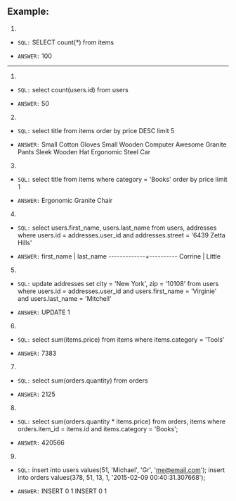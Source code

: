 ## Example:
1.
 - `SQL:`
    SELECT count(\*) from items

 - `ANSWER:`
   100

---

1.
 - `SQL:` select count(users.id) from users

 - `ANSWER:` 50


2.
 - `SQL:` select title from items order by price DESC limit 5

 - `ANSWER:` Small Cotton Gloves
             Small Wooden Computer
             Awesome Granite Pants
             Sleek Wooden Hat
             Ergonomic Steel Car

3.
 - `SQL:` select title from items where category = 'Books' order by price limit 1

 - `ANSWER:` Ergonomic Granite Chair

4.
 - `SQL:` select users.first_name, users.last_name from users, addresses where users.id = addresses.user_id and addresses.street = '6439 Zetta Hills'

 - `ANSWER:` first_name   | last_name
             -------------+----------
             Corrine      | Little   

5.
 - `SQL:` update addresses set city = 'New York', zip = '10108' from users where users.id = addresses.user_id and users.first_name = 'Virginie' and users.last_name = 'Mitchell'

 - `ANSWER:` UPDATE 1

6.
 - `SQL:` select sum(items.price) from items where items.category = 'Tools'

 - `ANSWER:` 7383

7.
 - `SQL:` select sum(orders.quantity) from orders

 - `ANSWER:` 2125

8.
 - `SQL:` select sum(orders.quantity * items.price) from orders, items where orders.item_id = items.id and items.category = 'Books';

 - `ANSWER:` 420566

9.
 - `SQL:` insert into users values(51, 'Michael', 'Gr', 'me@email.com');
          insert into orders values(378, 51, 13, 1, '2015-02-09 00:40:31.307668');

 - `ANSWER:` INSERT 0 1
             INSERT 0 1
